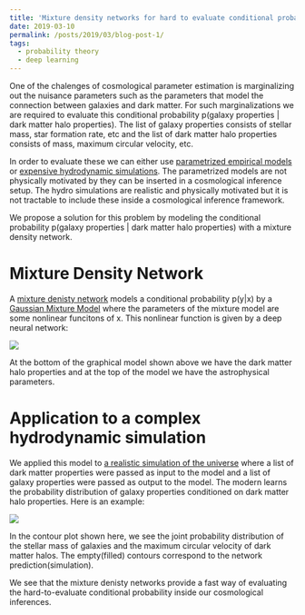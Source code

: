 ```yaml
---
title: 'Mixture density networks for hard to evaluate conditional probabilities in cosmology'
date: 2019-03-10
permalink: /posts/2019/03/blog-post-1/
tags:
  - probability theory
  - deep learning
---
```


One of the chalenges of cosmological parameter estimation is marginalizing out 
the nuisance parameters such as the parameters that model the connection 
between galaxies and dark matter. For such marginalizations we are required 
to evaluate this conditional probability p(galaxy properties | dark matter halo properties).
The list of galaxy properties consists of stellar mass, star formation rate, etc 
and the list of dark matter halo properties consists of mass, maximum circular velocity, etc.

In order to evaluate these we can either use [parametrized empirical models](https://iopscience.iop.org/article/10.3847/1538-4357/aaf1a1) 
or [expensive hydrodynamic simulations](https://www.nature.com/articles/s42254-019-0127-2). The parametrized models 
are not physically motivated by they can be inserted in a cosmological inference setup. The hydro simulations 
are realistic and physically motivated but it is not tractable to include these inside a cosmological inference 
framework. 


We propose a solution for this problem by modeling the conditional probability p(galaxy properties | dark matter halo properties) 
with a mixture density network.

Mixture Density Network
=======

A [mixture denisty network](https://publications.aston.ac.uk/373/1/NCRG_94_004.pdf) models a conditional 
probability p(y|x) by a [Gaussian Mixture Model](http://scikit-learn.org/stable/modules/mixture.html) 
where the parameters of the mixture model are some nonlinear funcitons of x. This nonlinear function 
is given by a deep neural network:

![](https://home.strw.leidenuniv.nl/~vakili/images/vmax/MDN.png)

At the bottom of the graphical model shown above we have the dark matter halo 
properties and at the top of the model we have the astrophysical parameters.  

Application to a complex hydrodynamic simulation
=======

We applied this model to [a realistic simulation of the universe](http://eagle.strw.leidenuniv.nl/) 
where a list of dark matter properties were passed as input to the model 
and a list of galaxy properties were passed as output to the model. 
The modern learns the probability distribution of galaxy properties 
conditioned on dark matter halo properties. Here is an example:


![](https://home.strw.leidenuniv.nl/~vakili/images/vmax/Vmax.png)

In the contour plot shown here, we see the joint probability distribution 
of the stellar mass of galaxies and the maximum circular velocity of 
dark matter halos. The empty(filled) contours correspond to 
the network prediction(simulation). 

We see that the mixture denisty networks provide a fast way of 
evaluating the hard-to-evaluate conditional probability inside 
our cosmological inferences.
